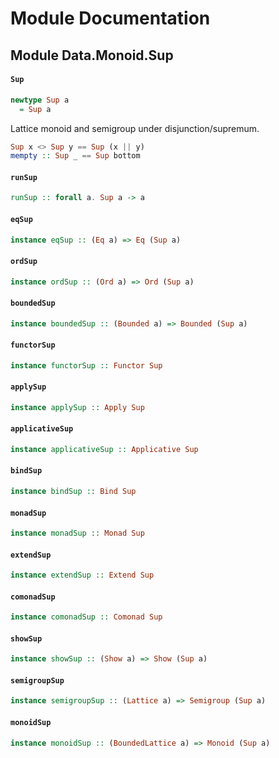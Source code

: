 # Module Documentation

## Module Data.Monoid.Sup

#### `Sup`

``` purescript
newtype Sup a
  = Sup a
```

Lattice monoid and semigroup under disjunction/supremum.

``` purescript
Sup x <> Sup y == Sup (x || y)
mempty :: Sup _ == Sup bottom
```

#### `runSup`

``` purescript
runSup :: forall a. Sup a -> a
```


#### `eqSup`

``` purescript
instance eqSup :: (Eq a) => Eq (Sup a)
```


#### `ordSup`

``` purescript
instance ordSup :: (Ord a) => Ord (Sup a)
```


#### `boundedSup`

``` purescript
instance boundedSup :: (Bounded a) => Bounded (Sup a)
```


#### `functorSup`

``` purescript
instance functorSup :: Functor Sup
```


#### `applySup`

``` purescript
instance applySup :: Apply Sup
```


#### `applicativeSup`

``` purescript
instance applicativeSup :: Applicative Sup
```


#### `bindSup`

``` purescript
instance bindSup :: Bind Sup
```


#### `monadSup`

``` purescript
instance monadSup :: Monad Sup
```


#### `extendSup`

``` purescript
instance extendSup :: Extend Sup
```


#### `comonadSup`

``` purescript
instance comonadSup :: Comonad Sup
```


#### `showSup`

``` purescript
instance showSup :: (Show a) => Show (Sup a)
```


#### `semigroupSup`

``` purescript
instance semigroupSup :: (Lattice a) => Semigroup (Sup a)
```


#### `monoidSup`

``` purescript
instance monoidSup :: (BoundedLattice a) => Monoid (Sup a)
```




